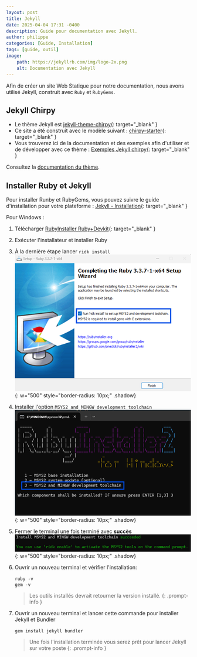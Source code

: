 ```yaml
---
layout: post
title: Jekyll
date: 2025-04-04 17:31 -0400
description: Guide pour documentation avec Jekyll.
author: philippe
categories: [Guide, Installation]
tags: [guide, outil]
image: 
    path: https://jekyllrb.com/img/logo-2x.png
    alt: Documentation avec Jekyll
---
```


Afin de créer un site Web Statique pour notre documentation, nous avons utilisé Jekyll, construit avec `Ruby` et `RubyGems`.

## Jekyll Chirpy

- Le thème Jekyll est [jekyll-theme-chirpy](https://github.com/cotes2020/jekyll-theme-chirpy){: target="_blank" }
- Ce site a été construit avec le modèle suivant : [chirpy-starter](https://github.com/cotes2020/chirpy-starter){: target="_blank" }
- Vous trouverez ici de la documentation et des exemples afin d'utiliser et de développer avec ce thème : [Exemples Jekyll chirpy](https://chirpy.cotes.page/){: target="_blank" }

Consultez la [documentation du thème](https://github.com/cotes2020/jekyll-theme-chirpy/wiki).

## Installer Ruby et Jekyll

Pour installer Runby et RubyGems, vous pouvez suivre le guide d'installation pour votre plateforme : [Jekyll - Installation](https://jekyllrb.com/docs/installation/){: target="_blank" }

Pour Windows :

1. Télécharger [RubyInstaller Ruby+Devkit](https://rubyinstaller.org/downloads/){: target="_blank" }
1. Exécuter l'installateur et installer Ruby
1. À la dernière étape lancer `ridk install`  
    ![ruby install 1](/assets/img/installation/ruby/install1.png){: w="500" style="border-radius: 10px;" .shadow}
1. Installer l'option `MSYS2 and MINGW development toolchain`  
    ![ruby install 2](/assets/img/installation/ruby/install2.png){: w="500" style="border-radius: 10px;" .shadow}
1. Fermer le terminal une fois terminé avec **succès**  
    ![ruby install 3](/assets/img/installation/ruby/install3.png){: w="500" style="border-radius: 10px;" .shadow}
1. Ouvrir un nouveau terminal et vérifier l'installation:

    ```shell
    ruby -v
    gem -v
    ```

    > Les outils installés devrait retourner la version installé.
    {: .prompt-info }
1. Ouvrir un nouveau terminal et lancer cette commande pour installer Jekyll et Bundler

    ```shell
    gem install jekyll bundler
    ```

    > Une fois l'installation terminée vous serez prêt pour lancer Jekyll sur votre poste
    {: .prompt-info }
